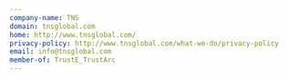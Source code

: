 ```yaml
---
company-name: TNS
domain: tnsglobal.com
home: http://www.tnsglobal.com/
privacy-policy: http://www.tnsglobal.com/what-we-do/privacy-policy
email: info@tnsglobal.com
member-of: TrustE_TrustArc
---
```




